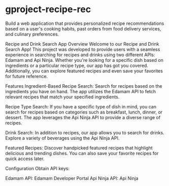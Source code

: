 # gproject-recipe-rec
Build a web application that provides personalized recipe recommendations based on a user's cooking habits, past orders from food delivery services, and culinary preferences.


Recipe and Drink Search App
Overview
Welcome to our Recipe and Drink Search App! This project was developed to provide users with a seamless experience in searching for recipes and drinks using two different APIs: Edamam and Api Ninja. Whether you're looking for a specific dish based on ingredients or a particular recipe type, our app has got you covered. Additionally, you can explore featured recipes and even save your favorites for future reference.

Features
Ingredient-Based Recipe Search: Search for recipes based on the ingredients you have on hand. The app utilizes the Edamam API to fetch relevant recipes that match your specified ingredients.

Recipe Type Search: If you have a specific type of dish in mind, you can search for recipes based on categories such as breakfast, lunch, dinner, or dessert. The app leverages the Api Ninja API to provide a diverse range of recipes.

Drink Search: In addition to recipes, our app allows you to search for drinks. Explore a variety of beverages using the Api Ninja API.

Featured Recipes: Discover handpicked featured recipes that highlight delicious and trending dishes. You can also save your favorite recipes for quick access later.

Configuration
Obtain API keys:

Edamam API: Edamam Developer Portal
Api Ninja API: Api Ninja
